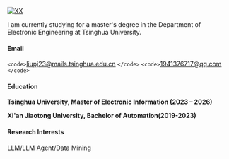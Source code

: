 [![XX](https://img.shields.io/badge/XX-github-blue?logo=github)](https://github.com/XX)

I am currently studying for a master's degree in the Department of Electronic Engineering at Tsinghua University.

#### Email

`<code>`liupj23@mails.tsinghua.edu.cn `</code>`
`<code>`1941376717@qq.com `</code>`

#### Education

**Tsinghua University, Master of Electronic Information (2023 – 2026)**

**Xi'an Jiaotong University, Bachelor of Automation(2019-2023)**

#### Research Interests

LLM/LLM Agent/Data Mining
